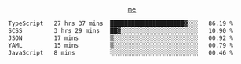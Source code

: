 <p align="center">
  <samp>
    <a href="https://yiwwhl.com">me</a>
  </samp>
</p>

<!--START_SECTION:waka-->

```txt
TypeScript   27 hrs 37 mins  █████████████████████▓░░░   86.19 %
SCSS         3 hrs 29 mins   ██▓░░░░░░░░░░░░░░░░░░░░░░   10.90 %
JSON         17 mins         ▒░░░░░░░░░░░░░░░░░░░░░░░░   00.92 %
YAML         15 mins         ▒░░░░░░░░░░░░░░░░░░░░░░░░   00.79 %
JavaScript   8 mins          ░░░░░░░░░░░░░░░░░░░░░░░░░   00.46 %
```

<!--END_SECTION:waka-->